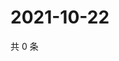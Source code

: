 # 2021-10-22

共 0 条

<!-- BEGIN -->
<!-- 最后更新时间 Fri Oct 22 2021 11:16:12 GMT+0800 (China Standard Time) -->

<!-- END -->
